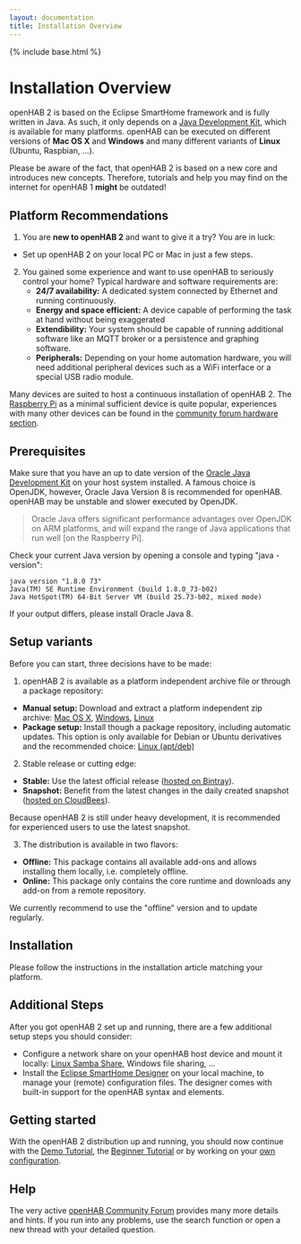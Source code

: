 ```yaml
---
layout: documentation
title: Installation Overview
---
```


{% include base.html %}

# Installation Overview

openHAB 2 is based on the Eclipse SmartHome framework and is fully written in Java.
As such, it only depends on a [Java Development Kit](http://java.com/de/download/manual.jsp), which is available for many platforms.
openHAB can be executed on different versions of **Mac OS X** and **Windows** and many different variants of **Linux** (Ubuntu, Raspbian, ...).

Please be aware of the fact, that openHAB 2 is based on a new core and introduces new concepts.
Therefore, tutorials and help you may find on the internet for openHAB 1 **might** be outdated!

## Platform Recommendations

1. You are **new to openHAB 2** and want to give it a try? You are in luck:
  - Set up openHAB 2 on your local PC or Mac in just a few steps.

2. You gained some experience and want to use openHAB to seriously control your home?
  Typical hardware and software requirements are:
    - **24/7 availability:** A dedicated system connected by Ethernet and running continuously.
    - **Energy and space efficient:** A device capable of performing the task at hand without being exaggerated
    - **Extendibility:** Your system should be capable of running additional software like an MQTT broker or a persistence and graphing software.
    - **Peripherals:** Depending on your home automation hardware, you will need additional peripheral devices such as a WiFi interface or a special USB radio module.

  Many devices are suited to host a continuous installation of openHAB 2.
  The [Raspberry Pi](rasppi.html) as a minimal sufficient device is quite popular, experiences with many other devices can be found in the [community forum hardware section](https://community.openhab.org/c/hardware/server).

## Prerequisites

Make sure that you have an up to date version of the [Oracle Java Development Kit](http://java.com/de/download/manual.jsp) on your host system installed.
A famous choice is OpenJDK, however, Oracle Java Version 8 is recommended for openHAB.
openHAB may be unstable and slower executed by OpenJDK.

> Oracle Java offers significant performance advantages over OpenJDK on ARM platforms, and will expand the range of Java applications that run well [on the Raspberry Pi].

Check your current Java version by opening a console and typing "java -version":

```text
java version "1.8.0 73"
Java(TM) SE Runtime Environment (build 1.8.0_73-b02)
Java HotSpot(TM) 64-Bit Server VM (build 25.73-b02, mixed mode)
```

If your output differs, please install Oracle Java 8.

## Setup variants

Before you can start, three decisions have to be made:

1. openHAB 2 is available as a platform independent archive file or through a package repository:
  - **Manual setup:** Download and extract a platform independent zip archive: [Mac OS X](macosx.html), [Windows](windows.html), [Linux](linux.html#manual-installation)
  - **Package setup:** Install though a package repository, including automatic updates.
    This option is only available for Debian or Ubuntu derivatives and the recommended choice: [Linux (apt/deb)](linux.html#package-repository-installation)

2. Stable release or cutting edge:
  - **Stable:** Use the latest official release ([hosted on Bintray](https://bintray.com/openhab/mvn/openhab-distro)).
  - **Snapshot:** Benefit from the latest changes in the daily created snapshot ([hosted on CloudBees](https://openhab.ci.cloudbees.com/job/openHAB-Distribution)).

  Because openHAB 2 is still under heavy development, it is recommended for experienced users to use the latest snapshot.

3. The distribution is available in two flavors:
  - **Offline:** This package contains all available add-ons and allows installing them locally, i.e. completely offline.
  - **Online:** This package only contains the core runtime and downloads any add-on from a remote repository.

  We currently recommend to use the "offline" version and to update regularly.

## Installation

Please follow the instructions in the installation article matching your platform.

## Additional Steps

After you got openHAB 2 set up and running, there are a few additional setup steps you should consider:

* Configure a network share on your openHAB host device and mount it locally: [Linux Samba Share](linux.html#network-sharing), Windows file sharing, ...
* Install the [Eclipse SmartHome Designer](designer.html) on your local machine, to manage your (remote) configuration files.
  The designer comes with built-in support for the openHAB syntax and elements.

## Getting started

With the openHAB 2 distribution up and running, you should now continue with
the [Demo Tutorial](http://docs.openhab.org/tutorials/demo.html),
the [Beginner Tutorial](http://docs.openhab.org/tutorials/beginner)
or by working on your [own configuration](http://docs.openhab.org/configuration/jetty.html).

## Help

The very active [openHAB Community Forum](https://community.openhab.org) provides many more details and hints.
If you run into any problems, use the search function or open a new thread with your detailed question.



<!-- That shouldn't be here

You will find the following folders:

 - `conf`: This contains all your user specific configuration files.
 - `runtime`: This contains the openHAB binaries, there should normally be no need to touch anything in here - the whole folder can be considered to be read-only.
 - `userdata`: Here you will find all the data that is generated during runtime: log files, database files, etc. In theory this should be the only folder where openHAB needs write permission on.
 - `addons`: Here you can drop add-ons (or any other OSGi bundles) that you want to be deployed in your instance. These can be add-ons for openHAB 1.x and 2.x likewise. Note that all "normal" add-ons are already included in the openHAB distribution and all you need is to name them in your 'addons.cfg' file (see below). Hence the `addons` folder is mainly useful if you have received jars from other sources and want to install and test them. Please note that removing a file from this folder will not uninstall the add-on. To uninstall it, you will have to use the console command bundle:uninstall.

## Choosing a Base Package and Add-ons to be Installed

If you do not do any changes to the distribution, it will by default install a standard package, which comes with the most common UIs.

If you are starting and want the demo package, which consists out of demo configuration files (for items, sitemaps, etc.) and a selection of add-ons and UIs, you should directly edit the file 'conf/services/addons.cfg'.
It allows you to choose a base package and any add-on that you might want to install. Note that all required dependencies (e.g. io.transport bundles) will automatically be installed, so you do not need to worry about this anymore. You also do not have to get hold of the jar file yourself as the openHAB distribution either includes it already locally (offline distro) or knows from where to download it (online distro).

```
# The base installation package of this openHAB instance (default is "standard")
# Valid options:
#   - minimal  : Installation only with dashboard, but no UIs or other addons
#   - standard : Typical installation with all standards UIs
#   - demo     : A demo setup which includes UIs, a few bindings, config files etc.
package = standard

# A comma-separated list of bindings to install (e.g. "sonos,knx,zwave")
binding = knx,sonos,http

# A comma-separated list of UIs to install (e.g. "basic,paper")
ui = paper,basic

# A comma-separated list of persistence services to install (e.g. "rrd4j,jpa")
persistence = rrd4j

# A comma-separated list of actions to install (e.g. "mail,pushover")
action =

# A comma-separated list of transformation services to install (e.g. "map,jsonpath")
transformation = map

# A comma-separated list of voice services to install (e.g. "marytts,freetts")
voice =

# A comma-separated list of miscellaneous services to install (e.g. "myopenhab")
misc = myopenhab
```  

Many add-ons require some configuration. In openHAB 1.x, this was done in the central `openhab.cfg` file. In openHAB 2.x this has changed to separate files in the folder `conf/services`, e.g. the add-on 'acme' is configured in the file `conf/services/acme.cfg`.

Likewise, the syntax in the configuration files has changed to not require the namespace anymore, i.e. instead of

```
acme:host=192.168.0.2
```

in `openhab.cfg` you would now simply enter

```
host=192.168.0.2
```

in the `acme.cfg` file.

If an add-on provides configuration options, the according cfg file will be automatically created in `conf/services`, when installing the add-on (as long as the `conf` folder is writable for openHAB).

## Configuring which HTTP(s) ports to use

The Jetty webserver in openHAB has been preconfigured to use ports 8080 (http) and 8443 (https). You can change these default ports by specifying the environment variables OPENHAB_HTTP_PORT and OPENHAB_HTTPS_PORT.

For example:

```
export OPENHAB_HTTP_PORT=8011
export OPENHAB_HTTPS_PORT=8444
```

## Configuring additional JVM options

In a standard setup, you don't need to configure JVM arguments. There may however be cases where bindings require additional JVM settings, for example to use non standard serial ports.
When additional JVM arguments are needed, these can be set using the ```EXTRA_JAVA_OPTS``` environment variable.

For example:

```
export EXTRA_JAVA_OPTS=-Dgnu.io.rxtx.SerialPorts=/dev/ttyAMA0
```

## Starting the Runtime

Once you have configured your runtime, you can simply start openHAB by calling `start.sh` resp. `start.bat` on Windows. Point your browser to ```http://<hostname>:8080``` (allow the runtime some time to start before the HTTP server is available, especially on the very first start) and you will be welcomed by the openHAB Dashboard.

Logfiles are written to `userdata/logs`, so please check these in case of any problem.

## Using the Shell

openHAB uses Apache Karaf and thus comes with a very powerful shell for managing the installation. Please check the [Karaf command reference](http://karaf.apache.org/manual/latest/commands/commands.html) for details. Useful commands e.g. include:

 - `log:tail`: Show the live logging output, end it by pressing ctrl+c.
 - `log:exception-display`: Show the last exception of the log file.
 - `log:set DEBUG org.openhab.binding.sonos`: Enables debug logging for a certain binding.
 - `feature:list`: Lists all features available and shows there status. openHAB add-ons are made available as such Karaf features.
 - `feature:install openhab-binding-knx`: Installs a certain add-on (here KNX).
 - `bundle:list -s`: Lists all installed bundles with their symbolic name.
 - `logout`: Shuts down openHAB.

## Registering openHAB as a System Service in the OS

Karaf provides the possibility to be automatically started on system startup as a service. As different mechanisms are required for the different operating systems, Karaf detects your OS and generates the required files.

This capability is currently not available for ARM based devices (e.g. Raspberry Pi 1 and 2) but further below shows the manual steps needed. On Linux systems, you can use the command ```arch``` to show which CPU architecture is being used.

To install openHAB as a service, call

```
openhab:install-service
```

in the shell and make sure that the folder `<openhab root folder>/runtime/karaf` is writable (only required at this time, you can make it read-only again afterwards).
The files are then generated for you and a short guide is displayed on what further actions you need to take to register it as a system service.

-->
